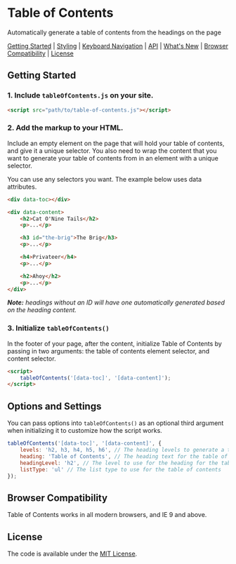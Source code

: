 # Table of Contents
Automatically generate a table of contents from the headings on the page

[Getting Started](#getting-started) | [Styling](#styling-tabby) | [Keyboard Navigation](#keyboard-navigation) | [API](#api) | [What's New](#whats-new) | [Browser Compatibility](#browser-compatibility) | [License](#license)


## Getting Started

### 1. Include `tableOfContents.js` on your site.

```html
<script src="path/to/table-of-contents.js"></script>
```

### 2. Add the markup to your HTML.

Include an empty element on the page that will hold your table of contents, and give it a unique selector. You also need to wrap the content that you want to generate your table of contents from in an element with a unique selector.

You can use any selectors you want. The example below uses data attributes.

```html
<div data-toc></div>

<div data-content>
	<h2>Cat O'Nine Tails</h2>
	<p>...</p>

	<h3 id="the-brig">The Brig</h3>
	<p>...</p>

	<h4>Privateer</h4>
	<p>...</p>

	<h2>Ahoy</h2>
	<p>...</p>
</div>
```

*__Note:__ headings without an ID will have one automatically generated based on the heading content.*

### 3. Initialize `tableOfContents()`

In the footer of your page, after the content, initialize Table of Contents by passing in two arguments: the table of contents element selector, and content selector.

```html
<script>
	tableOfContents('[data-toc]', '[data-content]');
</script>
```



## Options and Settings

You can pass options into `tableOfContents()` as an optional third argument when initializing it to customize how the script works.

```javascript
tableOfContents('[data-toc]', '[data-content]', {
	levels: 'h2, h3, h4, h5, h6', // The heading levels to generate a table of contents from
	heading: 'Table of Contents', // The heading text for the table of contents list
	headingLevel: 'h2', // The level to use for the heading for the table of contents list
	listType: 'ul' // The list type to use for the table of contents
});
```



## Browser Compatibility

Table of Contents works in all modern browsers, and IE 9 and above.



## License

The code is available under the [MIT License](LICENSE.md).
